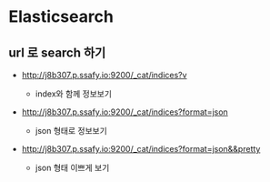 # Elasticsearch



## url 로 search 하기


* http://j8b307.p.ssafy.io:9200/_cat/indices?v
    - index와 함께 정보보기

* http://j8b307.p.ssafy.io:9200/_cat/indices?format=json
    - json 형태로 정보보기

* http://j8b307.p.ssafy.io:9200/_cat/indices?format=json&&pretty
    - json 형태 이쁘게 보기

